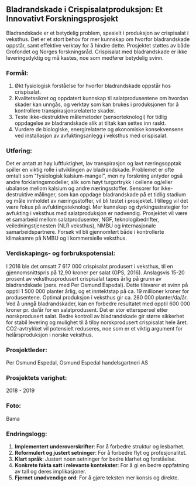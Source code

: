 ## Bladrandskade i Crispisalatproduksjon: Et Innovativt Forskningsprosjekt

Bladrandskade er et betydelig problem, spesielt i produksjon av crispisalat i veksthus. Det er et stort behov for mer kunnskap om hvorfor bladrandskade oppstår, samt effektive verktøy for å hindre dette. Prosjektet støttes av både Grofondet og Norges forskningsråd. Crispisalat med bladrandskade er ikke leveringsdyktig og må kastes, noe som medfører betydelig svinn.

### Formål:

1. Økt fysiologisk forståelse for hvorfor bladrandskade oppstår hos crispisalat.
2. Kvalitetssikret og oppdatert kunnskap til salatprodusentene om hvordan skader kan unngås, og verktøy som kan brukes i produksjonen for å kontrollere transpirasjonsrelaterte skader.
3. Teste ikke-destruktive målemetoder (sensorteknologi) for tidlig oppdagelse av bladrandskade slik at tiltak kan settes inn raskt.
4. Vurdere de biologiske, energirelaterte og økonomiske konsekvensene ved installasjon av avfuktingsanlegg i veksthus med crispisalat.

### Utføring:

Det er antatt at høy luftfuktighet, lav transpirasjon og lavt næringsopptak spiller en viktig rolle i utviklingen av bladrandskade. Problemet er ofte omtalt som "fysiologisk kalsium-mangel", men ny forskning antyder også andre forklaringsmodeller, slik som høyt turgortrykk i cellene og/eller ubalanse mellom kalsium og andre næringsstoffer. Sensorer for ikke-destruktive målinger, som kan oppdage bladrandskade på et tidlig stadium og måle innholdet av næringsstoffer, vil bli testet i prosjektet. I tillegg vil det være fokus på avfuktingsteknologi. Mer kunnskap og dyrkingsstrategier for avfukting i veksthus med salatproduksjon er nødvendig. Prosjektet vil være et samarbeid mellom salatprodusenter, NGF, teknologibedrifter, veiledningstjenesten (NLR veksthus), NMBU og internasjonale samarbeidspartnere. Forsøk vil bli gjennomført både i kontrollerte klimakamre på NMBU og i kommersielle veksthus.

### Verdiskapings- og forbrukspotensial: 

I 2016 ble det omsatt 7 617 000 crispisalat produsert i veksthus, til en gjennomsnittspris på 12,90 kroner per salat (GPS, 2016). Anslagsvis 15-20 prosent av veksthusprodusert crispisalat tapes årlig på grunn av bladrandskade (pers. med Per Osmund Espedal). Dette tilsvarer et svinn på opptil 1 500 000 planter årlig, og et inntektstap på ca. 19 millioner kroner for produsentene. Optimal produksjon i veksthus gir ca. 280 000 planter/da/år. Ved å unngå bladrandskader, kan en forbedre resultatet med opptil 600 000 kroner pr. da/år for en salatprodusent. Det er stor etterspørsel etter norskprodusert salat. Bedre kontroll av bladrandskade gir større sikkerhet for stabil levering og mulighet til å tilby norskprodusert crispisalat hele året. CO2-avtrykket vil potensielt reduseres, noe som er et viktig argument for helårsproduksjon i norske veksthus.

### Prosjektleder:
Per Osmund Espedal, Osmund Espedal handelsgartneri AS

### Prosjektets varighet:
2018 - 2019

### Foto:
Bama

### Endringslogg:

1. **Implementert underoverskrifter**: For å forbedre struktur og lesbarhet.
2. **Reformulert og justert setninger**: For å forbedre flyt og profesjonalitet.
3. **Klart språk**: Justert noen setninger for bedre klarhet og forståelse.
4. **Konkrete fakta satt i relevante kontekster**: For å gi en bedre oppfatning av tall og deres implikasjoner.
5. **Fjernet unødvendige ord**: For å gjøre teksten mer konsis og direkte.